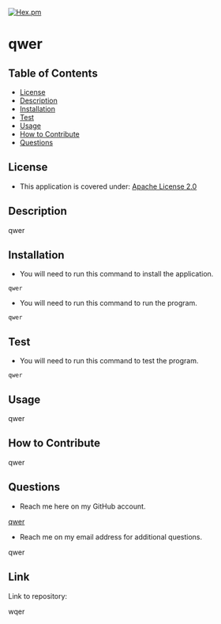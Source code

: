 [![Hex.pm](https://img.shields.io/hexpm/l/apa?style=for-the-badge)](https://choosealicense.com/licenses/apache-2.0/)    
# qwer

## Table of Contents
* [License](#license)
* [Description](#description)
* [Installation](#installation)
* [Test](#test)
* [Usage](#usage)
* [How to Contribute](#how-to-contribute)
* [Questions](#questions)

## License
 * This application is covered under: [Apache License 2.0](https://choosealicense.com/licenses/apache-2.0)
## Description
qwer
## Installation
* You will need to run this command to install the application.
```
qwer
```
* You will need to run this command to run the program.
```
qwer
```
## Test
* You will need to run this command to test the program.
```
qwer
```

## Usage
qwer

## How to Contribute

qwer

## Questions

* Reach me here on my GitHub account.

[qwer](https://github.com/qwer) 

* Reach me on my email address for additional questions.

qwer

## Link
Link to repository:

wqer
